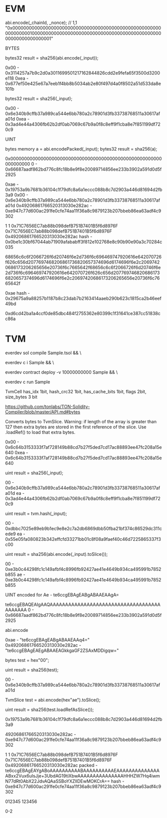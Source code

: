 # EVM

abi.encode(_chainId, _nonce); // 1,1
"0x00000000000000000000000000000000000000000000000000000000000000010000000000000000000000000000000000000000000000000000000000000001"


BYTES

bytes32 result = sha256(abi.encode(_input));

0x00 - 0x3114257a7b9c2d0a3011699501217162844826cdd2e9fefa65f3500d3200e118
0xea - 0x677ef50e425e67a7eeb1f4bb8b5034ab2e80f497d4a0f8502a51d533da8e101b

bytes32 result = sha256(_input);

0x00 - 0x6e340b9cffb37a989ca544e6bb780a2c78901d3fb33738768511a30617afa01d
0xea - 0x3ad4e44a4306fb62b2df0ab7069c67b9a0f8c8eff9f1cba8e7f851199df720c9


UINT

bytes memory a = abi.encodePacked(_input);
bytes32 result = sha256(a);

0x0000000000000000000000000000000000000000000000000000000000000000
0 - 0x66687aadf862bd776c8fc18b8e9f8e20089714856ee233b3902a591d0d5f2925

0xae                         - 0x19753a9b7681b36104c1f79dfc8a6a1eccc088b8c7d2903a446d81694d2fb3a9
0x00                         - 0x6e340b9cffb37a989ca544e6bb780a2c78901d3fb33738768511a30617afa01d
0x49206861766520313030e282ac - 0xe947c77d600ac291fe0cfe74aa11f36a8c9879123b207bbeb86ea63adf4c9302


1
1
0x71C7656EC7ab88b098defB751B7401B5f6d8976F
0x71C7656EC7ab88b098defB751B7401B5f6d8976F
0x49206861766520313030e282ac
hash - 0x0be1c30bf67044ab71909afababff3f812e102768e8c90b90e90a3c70284c035


68656c6c6f2066726f6d20746f6e2d736f6c696469747920616e642070726f626c656d2077697468206861736820657374696d6174696f6e2c20697420686173206265656e20736f6c7665642f68656c6c6f2066726f6d20746f6e2d736f6c696469747920616e642070726f626c656d2077697468206861736820657374696d6174696f6e2c20697420686173206265656e20736f6c7665642f

0xae
hash - 0x29675a9a88257b1187b8c23dab7b2163414aaeb290b623c1815ca2b46eef49bd


0xd6cd42ba1a4ccf0de85dbc484f2755362e80399c1f31641ce387cc51838cc86a

# TVM

everdev sol compile Sample.tsol && \

everdev c i Sample && \

everdev contract deploy -v 10000000000 Sample && \

everdev c run Sample

TvmCell
has_idx 1bit, hash_crc32 1bit,  has_cache_bits 1bit, flags 2bit, size_bytes 3 bit


https://github.com/tonlabs/TON-Solidity-Compiler/blob/master/API.md#bytes

Converts bytes to TvmSlice. Warning: if length of the array is greater than 127 then extra bytes are stored in the first reference of the slice. Use <TvmSlice>.loadRef() to load that extra bytes.


0x00 - 0x6c64b3153333f7af728149b88cd7b27f5ded7cd17ac88893ee47fc208a15e640
0xea - 0x6c64b3153333f7af728149b88cd7b27f5ded7cd17ac88893ee47fc208a15e640


uint result = sha256(_input);

00 - 0x6e340b9cffb37a989ca544e6bb780a2c78901d3fb33738768511a30617afa01d
ea - 0x3ad4e44a4306fb62b2df0ab7069c67b9a0f8c8eff9f1cba8e7f851199df720c9


uint result = tvm.hash(_input);

00 - 0xdbbc7025e89eb9b1ec9e8e2c7a2db6869dbb50fba21bf374c86529dc311cede9
ea - 0x55e05fa080823b342effcfd33271bb01c8f08a9faef40c46d7225865337f3c00


uint result = sha256(abi.encode(_input).toSlice());

00 - 0xe3b0c44298fc1c149afbf4c8996fb92427ae41e4649b934ca495991b7852b855
ae - 0xe3b0c44298fc1c149afbf4c8996fb92427ae41e4649b934ca495991b7852b855

UINT
encoded for Ae - te6ccgEBAgEABgABAAEAAgA=

te6ccgEBAQEAIgAAQAAAAAAAAAAAAAAAAAAAAAAAAAAAAAAAAAAAAAAAAAAA
0 - 0x66687aadf862bd776c8fc18b8e9f8e20089714856ee233b3902a591d0d5f2925

abi.encode

0xae - "te6ccgEBAgEABgABAAEAAq4="
0x49206861766520313030e282ac - "te6ccgEBAgEAEgABAAEAGkkgaGF2ZSAxMDDigqw="

bytes test = hex"00";

uint result = sha256(test);

00 - 0x6e340b9cffb37a989ca544e6bb780a2c78901d3fb33738768511a30617afa01d


TvmSlice test = abi.encode(hex"ae").toSlice();

uint result = sha256(test.loadRefAsSlice());

0x19753a9b7681b36104c1f79dfc8a6a1eccc088b8c7d2903a446d81694d2fb3a9


49206861766520313030e282ac - 0xe947c77d600ac291fe0cfe74aa11f36a8c9879123b207bbeb86ea63adf4c9302


1
1
0x71C7656EC7ab88b098defB751B7401B5f6d8976F
0x71C7656EC7ab88b098defB751B7401B5f6d8976F
0x49206861766520313030e282ac
packed - te6ccgEBAgEAYgABoAAAAAAAAAABAAAAAAAAAAEAAAAAAAAAAAAAAABxx2Vux6uIsJje+3UbdAG19tiXbwAAAAAAAAAAAAAAAHHHZW7Hq4iwmN77dRt0AbX22JdvAQAaSSBoYXZlIDEwMOKCrA==
hash - 0xe947c77d600ac291fe0cfe74aa11f36a8c9879123b207bbeb86ea63adf4c9302




012345
123456

0-2



